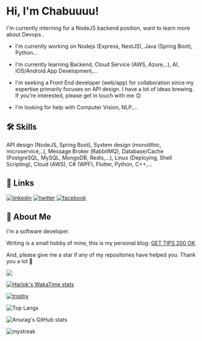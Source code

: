 <!-- # NguyenIsHere.github.io
My Profile

![Anurag's GitHub stats](https://github-readme-stats.vercel.app/api?username=NguyenIsHere&show_icons=true&theme=dracula)

[![trophy](https://github-profile-trophy.vercel.app/?username=NguyenIsHere&theme=onedark)](https://github.com/NguyenIsHere/github-profile-trophy) -->


# Hi, I'm Chabuuuu! 

I'm currently interning for a NodeJS backend position, want to learn more about Devops .

- I'm currently working on Nodejs (Express, NestJS), Java (Spring Boot), Python...

- I'm currently learning Backend, Cloud Service (AWS, Azure,..), AI, IOS/Android App Development,...

- I'm seeking a Front End developer (web/app) for collaboration since my expertise primarily focuses on API design. I have a lot of ideas brewing. If you're interested, please get in touch with me 😊

- I'm looking for help with Computer Vision, NLP,... 


## 🛠 Skills
API design (NodeJS, Spring Boot), System design (monolithic, microservice,..), Message Broker (RabbitMQ), Database/Cache (PostgreSQL, MySQL, MongoDB, Redis,...), Linux (Deploying, Shell Scripting), Cloud (AWS), C# (WPF), Flutter, Python, C++,...


## 🔗 Links
[![linkedin](https://img.shields.io/badge/linkedin-0A66C2?style=for-the-badge&logo=linkedin&logoColor=white)](https://www.linkedin.com/in/thinhhaphu33/) [![twitter](https://img.shields.io/badge/twitter-1DA1F2?style=for-the-badge&logo=twitter&logoColor=white)](https://twitter.com/ChaBu1182432 ) [![facebook](https://img.shields.io/badge/Facebook-1877F2?style=for-the-badge&logo=facebook&logoColor=white)](https://www.facebook.com/bu.chan0310)


## 🚀 About Me
I'm a software developer.

Writing is a small hobby of mine, this is my personal blog: [GET TIPS 200 OK](https://gettips200ok.netlify.app/)

And, please give me a star if any of my repositories have helped you. Thank you a lot 🥰

![](https://komarev.com/ghpvc/?username=chabuuuu)

[![Harlok's WakaTime stats](https://github-readme-stats.vercel.app/api/wakatime?username=chabuuuu&theme=onedark&layout=compact)](https://github.com/anuraghazra/github-readme-stats)

[![trophy](https://github-profile-trophy.vercel.app/?username=chabuuuu&theme=onedark&row=2&column=3)](https://github.com/ryo-ma/github-profile-trophy)

![Top Langs](https://github-readme-stats.vercel.app/api/top-langs/?username=chabuuuu&layout=compact&theme=onedark&exclude_repo=auto_checkonline_messenger---publish,Tool-dkhp-2023,UIT_TCCT)

![Anurag's GitHub stats](https://github-readme-stats-bqhz.vercel.app/api?username=chabuuuu&show_icons=true&hide_border=true&theme=onedark&count_private=true)   

<img src="https://github-readme-streak-stats.herokuapp.com/?user=chabuuuu&theme=onedark" alt="mystreak"/>